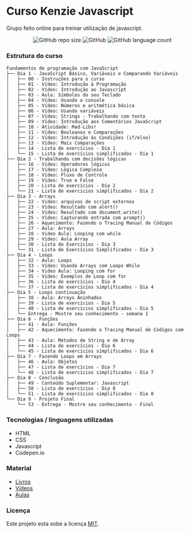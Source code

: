 # Curso Kenzie Javascript
Grupo feito online para treinar utilização de javascript.

<p align="center">
	<img alt="GitHub repo size" src="https://img.shields.io/github/repo-size/gpd38/cursoKenzieJavascript">
	<img alt="GitHub" src="https://img.shields.io/github/license/gpd38/cursoKenzieJavascript">
	<img alt="GitHub language count" src="https://img.shields.io/github/languages/count/gpd38/cursoKenzieJavascript">
</p>

### Estrutura do curso

```
Fundamentos de programação com JavaScript
├── Dia 1 - JavaScript Básico, Variáveis e Comparando Variáveis
│   ├── 00 - Instruções para o curso
│   ├── 01 - Vídeo: Introdução à Programação
│   ├── 02 - Vídeo: Introdução ao Javascript
│   ├── 03 - Aula: Símbolos do seu Teclado
│   ├── 04 - Vídeo: Usando o console
│   ├── 05 - Vídeo: Números e aritmética básica
│   ├── 06 - Vídeo: Usando variáveis
│   ├── 07 - Vídeo: Strings - Trabalhando com texto
│   ├── 09 - Vídeo: Introdução aos Comentários JavaScript
│   ├── 10 - Atividade: Mad-Libs!
│   ├── 11 - Vídeo: Booleanos e Comparações
│   ├── 12 - Vídeo: Introdução às Condições (if/else)
│   ├── 13 - Vídeo: Mais Comparações
│   ├── 14 - Lista de exercícios - Dia 1
│   └── 15 - Lista de exercícios simplificados - Dia 1
├── Dia 2 - Trabalhando com decisões lógicas
│   ├── 16 - Vídeo: Operadores lógicos
│   ├── 17 - Vídeo: Lógica Complexa
│   ├── 18 - Vídeo: Fluxo de Controle
│   ├── 19 - Vídeo: True e False
│   ├── 20 - Lista de exercícios - Dia 2
│   └── 21 - Lista de exercícios simplificados - Dia 2
├── Dia 3 - Arrays
│   ├── 22 - Video: arquivos de script externos
│   ├── 23 - Vídeo: Resultado com alert()
│   ├── 24 - Vídeo: Resultado com document.write()
│   ├── 25 - Vídeo: Capturando entrada com prompt()
│   ├── 26 - Aquecimento: Fazendo o Tracing Manual de Códigos
│   ├── 27 - Aula: Arrays
│   ├── 28 - Video Aula: Looping com while
│   ├── 29 - Vídeo: Aula Array
│   ├── 30 - Lista de Exercícios - Dia 3
│   └── 31 - Lista de Exercícios Simplificados - Dia 3
├── Dia 4 - Loops
│   ├── 32 - Aula: Loops
│   ├── 33 - Vídeo: Usando Arrays com Loops While
│   ├── 34 - Video Aula: Looping com for
│   ├── 35 - Vídeo: Exemplos de Loop com for
│   ├── 36 - Lista de exercícios - Dia 4
│   └── 37 - Lista de exercícios simplificados - Dia 4
├── Dia 5 - Loops continuação
│   ├── 38 - Aula: Arrays Aninhados
│   ├── 39 - Lista de exercícios - Dia 5
│   ├── 40 - Lista de exercícios simplificados - Dia 5
│   └── Entrega - Mostre seu conhecimento - semana 1
├── Dia 6 - Funções
│   ├── 41 - Aula: Funções
│   ├── 42 - Aquecimento: Fazendo o Tracing Manual de Códigos com Loops
│   ├── 43 - Aula: Métodos de String e de Array
│   ├── 44 - Lista de exercícios - Dia 6
│   └── 45 - Lista de exercícios simplificados - Dia 6
├── Dia 7 - Fazendo Loops em Arrays
│   ├── 46 - Aula: Objetos
│   ├── 47 - Lista de exercícios - Dia 7
│   └── 48 - Lista de exercícios simplificados - Dia 7
├── Dia 8 - Conclusão
│   ├── 49 - Conteúdo Suplementar: Javascript
│   ├── 50 - Lista de exercícios - Dia 8
│   └── 51 - Lista de exercícios simplificados - Dia 8
└── Dia 9 - Projeto Final
    └── 53 - Entrega - Mostre seu conhecimento - Final
```

### Tecnologias / linguagens utilizadas
  - HTML
  - CSS
  - Javascript
  - Codepen.io
  
### Material
  - [Livros](https://github.com/gpd38/cursoKenzieJavascript/tree/main/livros)
  - [Vídeos](https://drive.google.com/drive/folders/1UVsy1QIkAwoH8Mkd4lggkRGGl_r0SqaR)
  - [Aulas](https://drive.google.com/drive/folders/1gRBWJcOlkhUiki4o9S6Snocaxe8zeEus)

### Licença
Este projeto esta sobe a licença [MIT](./LICENSE).
